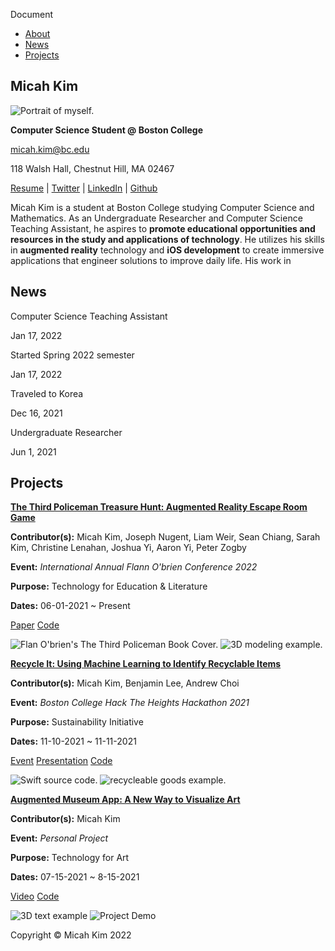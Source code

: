    Document

*   [About](#About)
*   [News](#News)
*   [Projects](#Projects)

Micah Kim
---------

![Portrait of myself.](portrait.jpg) 

**Computer Science Student @ Boston College**

micah.kim@bc.edu

118 Walsh Hall, Chestnut Hill, MA 02467

[Resume](https://drive.google.com/file/d/17t0rSJHaZQBFgoqlzQa_pxOJKemw-E-7/view?usp=sharing) | [Twitter](https://twitter.com/sldkjfsd) | [LinkedIn](https://www.linkedin.com/in/mkim-0/) | [Github](https://github.com/micah-kim)

Micah Kim is a student at Boston College studying Computer Science and Mathematics. As an Undergraduate Researcher and Computer Science Teaching Assistant, he aspires to **promote educational opportunities and resources in the study and applications of technology**. He utilizes his skills in **augmented reality** technology and **iOS development** to create immersive applications that engineer solutions to improve daily life. His work in

News
----

Computer Science Teaching Assistant

Jan 17, 2022

Started Spring 2022 semester

Jan 17, 2022

Traveled to Korea

Dec 16, 2021

Undergraduate Researcher

Jun 1, 2021

Projects
--------

**[The Third Policeman Treasure Hunt: Augmented Reality Escape Room Game](project1.html)**

**Contributor(s):** Micah Kim, Joseph Nugent, Liam Weir, Sean Chiang, Sarah Kim, Christine Lenahan, Joshua Yi, Aaron Yi, Peter Zogby

**Event:** _International Annual Flann O'brien Conference 2022_

**Purpose:** Technology for Education & Literature

**Dates:** 06-01-2021 ~ Present

[Paper](https://docs.google.com/document/d/13ckSHtF2Syydq1p6dMBc763XlmELjZ_IlojJ-hkLnxM/edit?usp=sharing) [Code](https://github.com/UlyssesAR)

![Flan O'brien's The Third Policeman Book Cover.](project1_img1.jpeg) ![3D modeling example.](project1_img2.png)

**[Recycle It: Using Machine Learning to Identify Recyclable Items](project2.html)**

**Contributor(s):** Micah Kim, Benjamin Lee, Andrew Choi

**Event:** _Boston College Hack The Heights Hackathon 2021_

**Purpose:** Sustainability Initiative

**Dates:** 11-10-2021 ~ 11-11-2021

[Event](https://hacktheheights.org/) [Presentation](https://docs.google.com/presentation/d/1bzumaK3qnwNJbYTFr-iFHRLluCd1bINTC_LIbQwQqoU/edit?usp=sharing) [Code](https://github.com/micah-kim/Recycle-It)

![Swift source code.](project2_img1.png) ![recycleable goods example.](project2_img2.jpg)

**[Augmented Museum App: A New Way to Visualize Art](project3.html)**

**Contributor(s):** Micah Kim

**Event:** _Personal Project_

**Purpose:** Technology for Art

**Dates:** 07-15-2021 ~ 8-15-2021

[Video](https://drive.google.com/file/d/1XyV726CWuPdE8ezMRcSFPqzZWC4LWXd3/view?usp=sharing) [Code](https://github.com/micah-kim/Augmented-Museum-App)

![3D text example](project3_img1.png) ![Project Demo](project3_img2.png)

Copyright © Micah Kim 2022